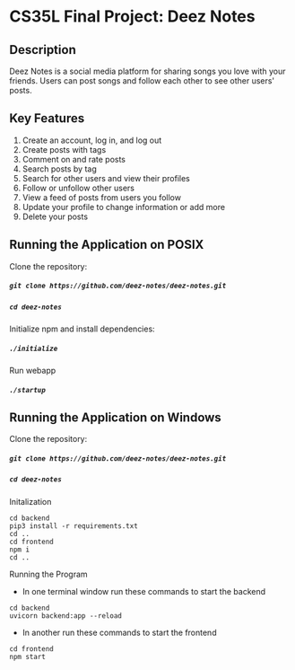 # CS35L Final Project: Deez Notes

## Description

Deez Notes is a social media platform for sharing songs you love with your friends. Users can post songs and follow each other to see other users' posts.

## Key Features
  1. Create an account, log in, and log out
  2. Create posts with tags
  3. Comment on and rate posts
  4. Search posts by tag
  5. Search for other users and view their profiles
  6. Follow or unfollow other users
  7. View a feed of posts from users you follow
  8. Update your profile to change information or add more
  9. Delete your posts

## Running the Application on POSIX

Clone the repository:

##### `git clone https://github.com/deez-notes/deez-notes.git`

##### `cd deez-notes`

Initialize npm and install dependencies:

##### `./initialize`

Run webapp

##### `./startup`

## Running the Application on Windows

Clone the repository:

##### `git clone https://github.com/deez-notes/deez-notes.git`

##### `cd deez-notes`

Initalization
```
cd backend
pip3 install -r requirements.txt
cd ..
cd frontend
npm i
cd ..
```

Running the Program
- In one terminal window run these commands to start the backend
```
cd backend
uvicorn backend:app --reload
```
- In another run these commands to start the frontend
```
cd frontend
npm start
```